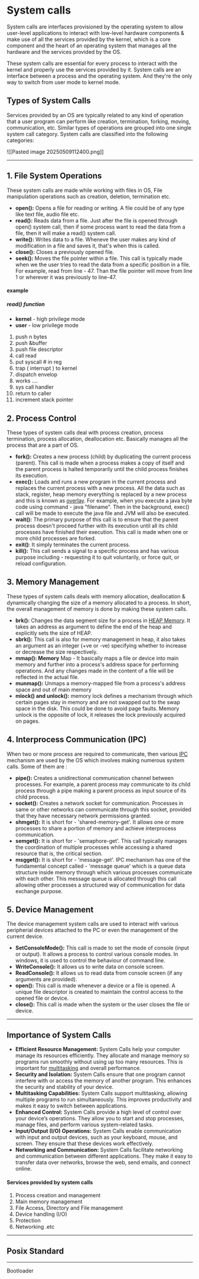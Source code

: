 
# System calls

System calls are interfaces provisioned by the operating system to allow user-level applications to interact with low-level hardware components & make use of all the services provided by the kernel, which is a core component and the heart of an operating system that manages all the hardware and the services provided by the OS.

These system calls are essential for every process to interact with the kernel and properly use the services provided by it. System calls are an interface between a process and the operating system. And they're the only way to switch from user mode to kernel mode.
## Types of System Calls

Services provided by an OS are typically related to any kind of operation that a user program can perform like creation, termination, forking, moving, communication, etc. Similar types of operations are grouped into one single system call category. System calls are classified into the following categories:

![[Pasted image 20250509112400.png]]

---
## 1. File System Operations

These system calls are made while working with files in OS, File manipulation operations such as creation, deletion, termination etc.

- **open():** Opens a file for reading or writing. A file could be of any type like text file, audio file etc.
- **read():** Reads data from a file. Just after the file is opened through open() system call, then if some process want to read the data from a file, then it will make a read() system call.
- **write():** Writes data to a file. Wheneve the user makes any kind of modification in a file and saves it, that's when this is called.
- **close():** Closes a previously opened file.
- **seek():** Moves the file pointer within a file. This call is typically made when we the user tries to read the data from a specific position in a file. For example, read from line - 47. Than the file pointer will move from line 1 or wherever it was previously to line-47.

#### example
##### read() function 

- **kernel** - high privilege mode 
- **user** - low privilege mode

1. push n bytes
2. push &buffer 
3. push file descriptor
4. call read
5. put syscall # in reg 
6. trap ( interrupt ) to kernel
7. dispatch envelop
8. works ....
9. sys call handler
10. return to caller
11. increment stack pointer
## 2. Process Control

These types of system calls deal with process creation, process termination, process allocation, deallocation etc. Basically manages all the process that are a part of OS.

- **fork():** Creates a new process (child) by duplicating the current process (parent). This call is made when a process makes a copy of itself and the parent process is halted temporarily until the child process finishes its execution.
- **exec():** Loads and runs a new program in the current process and replaces the current process with a new process. All the data such as stack, register, heap memory everything is replaced by a new process and this is known as [overlay](https://www.geeksforgeeks.org/overlays-in-memory-management/). For example, when you execute a java byte code using command - java "filename". Then in the background, exec() call will be made to execute the java file and JVM will also be executed.
- **wait():** The primary purpose of this call is to ensure that the parent process doesn't proceed further with its execution until all its child processes have finished their execution. This call is made when one or more child processes are forked.
- **exit()**: It simply terminates the current process.
- **kill():** This call sends a signal to a specific process and has various purpose including - requesting it to quit voluntarily, or force quit, or reload configuration.

## 3. Memory Management

These types of system calls deals with memory allocation, deallocation & dynamically changing the size of a memory allocated to a process. In short, the overall management of memory is done by making these system calls.

- **brk():** Changes the data segment size for a process in [HEAP Memory](https://www.geeksforgeeks.org/what-is-a-memory-heap/). It takes an address as argument to define the end of the heap and explicitly sets the size of HEAP.
- **sbrk():** This call is also for memory management in heap, it also takes an argument as an integer (+ve or -ve) specifying whether to increase or decrease the size respectively.
- **mmap(): Memory** Map - It basically maps a file or device into main memory and further into a process's address space for performing operations. And any changes made in the content of a file will be reflected in the actual file.
- **munmap():** Unmaps a memory-mapped file from a process's address space and out of main memory
- **mlock() and unlock():** memory lock defines a mechanism through which certain pages stay in memory and are not swapped out to the swap space in the disk. This could be done to avoid page faults. Memory unlock is the opposite of lock, it releases the lock previously acquired on pages.

## 4. Interprocess Communication (IPC)

When two or more process are required to communicate, then various [IPC](https://www.geeksforgeeks.org/inter-process-communication-ipc/) mechanism are used by the OS which involves making numerous system calls. Some of them are :

- **pipe():** Creates a unidirectional communication channel between processes. For example, a parent process may communicate to its child process through a pipe making a parent process as input source of its child process.
- **socket():** Creates a network socket for communication. Processes in same or other networks can communicate through this socket, provided that they have necessary network permissions granted.
- **shmget():** It is short for - 'shared-memory-get'. It allows one or more processes to share a portion of memory and achieve interprocess communication.
- **semget():** It is short for - 'semaphore-get'. This call typically manages the coordination of multiple processes while accessing a shared resource that is, the critical section.
- **msgget():** It is short for - 'message-get'. IPC mechanism has one of the fundamental concept called - 'message queue' which is a queue data structure inside memory through which various processes communicate with each other. This message queue is allocated through this call allowing other processes a structured way of communication for data exchange purpose.

## 5. Device Management

The device management system calls are used to interact with various peripherial devices attached to the PC or even the management of the current device.

- **SetConsoleMode():** This call is made to set the mode of console (input or output). It allows a process to control various console modes. In windows, it is used to control the behaviour of command line.
- **WriteConsole():** It allows us to write data on console screen.
- **ReadConsole():** It allows us to read data from console screen (if any arguments are provided).
- **open():** This call is made whenever a device or a file is opened. A unique file descriptor is created to maintain the control access to the opened file or device.
- **close():** This call is made when the system or the user closes the file or device.
---
## **Importance of System Calls** 

- **Efficient Resource Management:** System Calls help your computer manage its resources efficiently. They allocate and manage memory so programs run smoothly without using up too many resources. This is important for [multitasking](https://www.geeksforgeeks.org/difference-between-multitasking-multithreading-and-multiprocessing/) and overall performance.
- **Security and Isolation:** System Calls ensure that one program cannot interfere with or access the memory of another program. This enhances the security and stability of your device.
- **Multitasking Capabilities:** System Calls support multitasking, allowing multiple programs to run simultaneously. This improves productivity and makes it easy to switch between applications.
- **Enhanced Control:** System Calls provide a high level of control over your device’s operations. They allow you to start and stop processes, manage files, and perform various system-related tasks.
- **Input/Output (I/O) Operations:** System Calls enable communication with input and output devices, such as your keyboard, mouse, and screen. They ensure that these devices work effectively.
- **Networking and Communication:** System Calls facilitate networking and communication between different applications. They make it easy to transfer data over networks, browse the web, send emails, and connect online.

#### Services provided by system calls
1. Process creation and management
2. Main memory management
3. File Access, Directory and File management
4. Device handling (I/O)
5. Protection 
6. Networking .etc


--- 

## Posix Standard

---
Bootloader 
